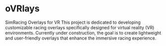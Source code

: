 # oVRlays
SimRacing Overlays for VR This project is dedicated to developing customizable racing overlays specifically designed for virtual reality (VR) environments. Currently under construction, the goal is to create lightweight and user-friendly overlays that enhance the immersive racing experience.
